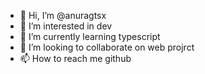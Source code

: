 - 👋 Hi, I’m @anuragtsx
- 👀 I’m interested in dev
- 🌱 I’m currently learning typescript
- 💞️ I’m looking to collaborate on web projrct
- 📫 How to reach me github

<!---
anuragtsx/anuragtsx is a ✨ special ✨ repository because its `README.md` (this file) appears on your GitHub profile.
You can click the Preview link to take a look at your changes.
--->
